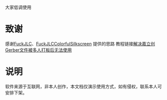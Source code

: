 大家低调使用   

# 致谢
  感谢[FuckJLC](https://github.com/xiaolijiayou/FreeJLC)、[FuckJLCColorfulSilkscreen](https://github.com/HalfSweet/FuckJLCColorfulSilkscreen "其他EDA彩色丝印转换") 提供的思路
  教程链接[解决嘉立创Gerber文件被多人打板后无法使用](https://www.jianshu.com/p/fb3738f68978)    
# 说明  
软件来源于互联网，非本人创作，本文档仅演示使用方式，如有侵权，联系本人可安排下架。





